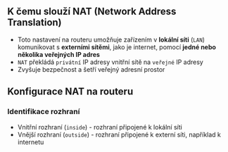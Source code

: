## K čemu slouží NAT (Network Address Translation)
- Toto nastavení na routeru umožňuje zařízením v **lokální síti** (`LAN`) komunikovat s **externími sítěmi**, jako je internet, pomocí **jedné nebo několika veřejných IP adres**
- `NAT` překládá `privátní` IP adresy vnitřní sítě na `veřejné` IP adresy
- Zvyšuje bezpečnost a šetří veřejný adresní prostor

## Konfigurace NAT na routeru

### Identifikace rozhraní
- Vnitřní rozhraní (`inside`) - rozhraní připojené k lokální síti
- Vnější rozhraní (`outside`) - rozhraní připojené k externí síti, například k internetu
